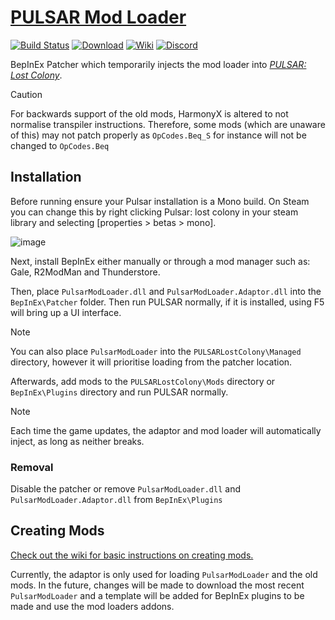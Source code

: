 # [PULSAR Mod Loader][0]


[0]: https://github.com/PULSAR-Modders/pulsar-mod-loader "PULSAR Mod Loader - Adaptor"

[![Build Status][1]][2]
[![Download][3]][4]
[![Wiki][5]][6]
[![Discord][7]][8]

[1]: https://github.com/PULSAR-Modders/pulsar-mod-loader/workflows/Build/badge.svg
[2]: https://github.com/PULSAR-Modders/pulsar-mod-loader/actions "Build Status"
[3]: https://img.shields.io/badge/-DOWNLOAD-success
[4]: https://github.com/PULSAR-Modders/pulsar-mod-loader/packages "Download"
[5]: https://img.shields.io/badge/-WIKI-informational
[6]: https://github.com/PULSAR-Modders/pulsar-mod-loader/wiki "Wiki"
[7]: https://img.shields.io/discord/458244416562397184.svg?label=&logo=discord&logoColor=ffffff&color=7389D8&labelColor=6A7EC2
[8]: https://discord.gg/yBJGv4T "PML Discord"

BepInEx Patcher which temporarily injects the mod loader into [*PULSAR: Lost Colony*][10].

[10]: http://www.pulsarthegame.com/ "PULSAR: Lost Colony"

> [!CAUTION]  
> For backwards support of the old mods, HarmonyX is altered to not normalise transpiler instructions. Therefore, some mods (which are unaware of this) may not patch properly as `OpCodes.Beq_S` for instance will not be changed to `OpCodes.Beq`

## Installation

Before running ensure your Pulsar installation is a Mono build. On Steam you can change this by right clicking Pulsar: lost colony in your steam library and selecting [properties > betas > mono].

![image](https://github.com/PULSAR-Modders/pulsar-mod-loader/assets/46509577/8aeca171-3cd7-4ffc-8805-77c8ce1400e7)


Next, install BepInEx either manually or through a mod manager such as: Gale, R2ModMan and Thunderstore.

Then, place `PulsarModLoader.dll` and `PulsarModLoader.Adaptor.dll` into the `BepInEx\Patcher` folder. Then run PULSAR normally, if it is installed, using F5 will bring up a UI interface.

> [!NOTE]  
> You can also place `PulsarModLoader` into the `PULSARLostColony\Managed` directory, however it will prioritise loading from the patcher location.

Afterwards, add mods to the `PULSARLostColony\Mods` directory or `BepInEx\Plugins` directory and run PULSAR normally.

> [!NOTE]  
> Each time the game updates, the adaptor and mod loader will automatically inject, as long as neither breaks.

### Removal

Disable the patcher or remove `PulsarModLoader.dll` and `PulsarModLoader.Adaptor.dll` from `BepInEx\Plugins`

## Creating Mods

[Check out the wiki for basic instructions on creating mods.](https://github.com/PULSAR-Modders/pulsar-mod-loader/wiki/Creating-Mods)

Currently, the adaptor is only used for loading `PulsarModLoader` and the old mods. In the future, changes will be made to download the most recent `PulsarModLoader` and
a template will be added for BepInEx plugins to be made and use the mod loaders addons.